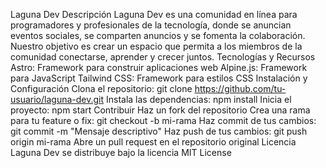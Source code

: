 Laguna Dev
Descripción
Laguna Dev es una comunidad en línea para programadores y profesionales de la tecnología, donde se anuncian eventos sociales, se comparten anuncios y se fomenta la colaboración. Nuestro objetivo es crear un espacio que permita a los miembros de la comunidad conectarse, aprender y crecer juntos.
Tecnologías y Recursos
Astro: Framework para construir aplicaciones web
Alpine.js: Framework para JavaScript
Tailwind CSS: Framework para estilos CSS
Instalación y Configuración
Clona el repositorio: git clone https://github.com/tu-usuario/laguna-dev.git
Instala las dependencias: npm install
Inicia el proyecto: npm start
Contribuir
Haz un fork del repositorio
Crea una rama para tu feature o fix: git checkout -b mi-rama
Haz commit de tus cambios: git commit -m "Mensaje descriptivo"
Haz push de tus cambios: git push origin mi-rama
Abre un pull request en el repositorio original
Licencia
Laguna Dev se distribuye bajo la licencia MIT License